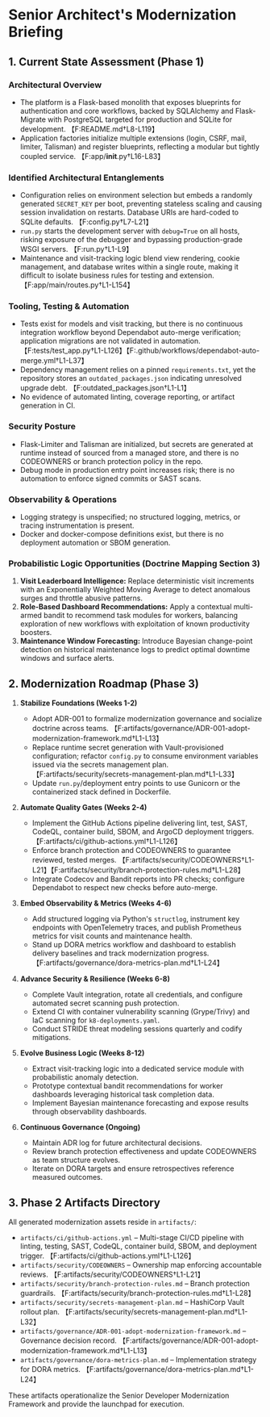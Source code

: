 # Senior Architect's Modernization Briefing

## 1. Current State Assessment (Phase 1)

### Architectural Overview
- The platform is a Flask-based monolith that exposes blueprints for authentication and core workflows, backed by SQLAlchemy and Flask-Migrate with PostgreSQL targeted for production and SQLite for development. 【F:README.md†L8-L119】
- Application factories initialize multiple extensions (login, CSRF, mail, limiter, Talisman) and register blueprints, reflecting a modular but tightly coupled service. 【F:app/__init__.py†L16-L83】

### Identified Architectural Entanglements
- Configuration relies on environment selection but embeds a randomly generated `SECRET_KEY` per boot, preventing stateless scaling and causing session invalidation on restarts. Database URIs are hard-coded to SQLite defaults. 【F:config.py†L7-L21】
- `run.py` starts the development server with `debug=True` on all hosts, risking exposure of the debugger and bypassing production-grade WSGI servers. 【F:run.py†L1-L9】
- Maintenance and visit-tracking logic blend view rendering, cookie management, and database writes within a single route, making it difficult to isolate business rules for testing and extension. 【F:app/main/routes.py†L1-L154】

### Tooling, Testing & Automation
- Tests exist for models and visit tracking, but there is no continuous integration workflow beyond Dependabot auto-merge verification; application migrations are not validated in automation. 【F:tests/test_app.py†L1-L126】【F:.github/workflows/dependabot-auto-merge.yml†L1-L37】
- Dependency management relies on a pinned `requirements.txt`, yet the repository stores an `outdated_packages.json` indicating unresolved upgrade debt. 【F:outdated_packages.json†L1-L1】
- No evidence of automated linting, coverage reporting, or artifact generation in CI.

### Security Posture
- Flask-Limiter and Talisman are initialized, but secrets are generated at runtime instead of sourced from a managed store, and there is no CODEOWNERS or branch protection policy in the repo.
- Debug mode in production entry point increases risk; there is no automation to enforce signed commits or SAST scans.

### Observability & Operations
- Logging strategy is unspecified; no structured logging, metrics, or tracing instrumentation is present.
- Docker and docker-compose definitions exist, but there is no deployment automation or SBOM generation.

### Probabilistic Logic Opportunities (Doctrine Mapping Section 3)
1. **Visit Leaderboard Intelligence:** Replace deterministic visit increments with an Exponentially Weighted Moving Average to detect anomalous surges and throttle abusive patterns.
2. **Role-Based Dashboard Recommendations:** Apply a contextual multi-armed bandit to recommend task modules for workers, balancing exploration of new workflows with exploitation of known productivity boosters.
3. **Maintenance Window Forecasting:** Introduce Bayesian change-point detection on historical maintenance logs to predict optimal downtime windows and surface alerts.

## 2. Modernization Roadmap (Phase 3)

1. **Stabilize Foundations (Weeks 1-2)**
   - Adopt ADR-001 to formalize modernization governance and socialize doctrine across teams. 【F:artifacts/governance/ADR-001-adopt-modernization-framework.md†L1-L13】
   - Replace runtime secret generation with Vault-provisioned configuration; refactor `config.py` to consume environment variables issued via the secrets management plan. 【F:artifacts/security/secrets-management-plan.md†L1-L33】
   - Update `run.py`/deployment entry points to use Gunicorn or the containerized stack defined in Dockerfile.

2. **Automate Quality Gates (Weeks 2-4)**
   - Implement the GitHub Actions pipeline delivering lint, test, SAST, CodeQL, container build, SBOM, and ArgoCD deployment triggers. 【F:artifacts/ci/github-actions.yml†L1-L126】
   - Enforce branch protection and CODEOWNERS to guarantee reviewed, tested merges. 【F:artifacts/security/CODEOWNERS†L1-L21】【F:artifacts/security/branch-protection-rules.md†L1-L28】
   - Integrate Codecov and Bandit reports into PR checks; configure Dependabot to respect new checks before auto-merge.

3. **Embed Observability & Metrics (Weeks 4-6)**
   - Add structured logging via Python's `structlog`, instrument key endpoints with OpenTelemetry traces, and publish Prometheus metrics for visit counts and maintenance health.
   - Stand up DORA metrics workflow and dashboard to establish delivery baselines and track modernization progress. 【F:artifacts/governance/dora-metrics-plan.md†L1-L24】

4. **Advance Security & Resilience (Weeks 6-8)**
   - Complete Vault integration, rotate all credentials, and configure automated secret scanning push protection.
   - Extend CI with container vulnerability scanning (Grype/Trivy) and IaC scanning for `k8-deployments.yaml`.
   - Conduct STRIDE threat modeling sessions quarterly and codify mitigations.

5. **Evolve Business Logic (Weeks 8-12)**
   - Extract visit-tracking logic into a dedicated service module with probabilistic anomaly detection.
   - Prototype contextual bandit recommendations for worker dashboards leveraging historical task completion data.
   - Implement Bayesian maintenance forecasting and expose results through observability dashboards.

6. **Continuous Governance (Ongoing)**
   - Maintain ADR log for future architectural decisions.
   - Review branch protection effectiveness and update CODEOWNERS as team structure evolves.
   - Iterate on DORA targets and ensure retrospectives reference measured outcomes.

## 3. Phase 2 Artifacts Directory

All generated modernization assets reside in `artifacts/`:

- `artifacts/ci/github-actions.yml` – Multi-stage CI/CD pipeline with linting, testing, SAST, CodeQL, container build, SBOM, and deployment trigger. 【F:artifacts/ci/github-actions.yml†L1-L126】
- `artifacts/security/CODEOWNERS` – Ownership map enforcing accountable reviews. 【F:artifacts/security/CODEOWNERS†L1-L21】
- `artifacts/security/branch-protection-rules.md` – Branch protection guardrails. 【F:artifacts/security/branch-protection-rules.md†L1-L28】
- `artifacts/security/secrets-management-plan.md` – HashiCorp Vault rollout plan. 【F:artifacts/security/secrets-management-plan.md†L1-L32】
- `artifacts/governance/ADR-001-adopt-modernization-framework.md` – Governance decision record. 【F:artifacts/governance/ADR-001-adopt-modernization-framework.md†L1-L13】
- `artifacts/governance/dora-metrics-plan.md` – Implementation strategy for DORA metrics. 【F:artifacts/governance/dora-metrics-plan.md†L1-L24】

These artifacts operationalize the Senior Developer Modernization Framework and provide the launchpad for execution.
